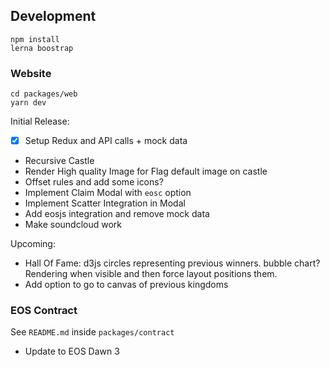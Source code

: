## Development
```
npm install
lerna boostrap
```

### Website
```
cd packages/web
yarn dev
```

Initial Release:
* [x] Setup Redux and API calls + mock data
* Recursive Castle
* Render High quality Image for Flag default image on castle
* Offset rules and add some icons?
* Implement Claim Modal with `eosc` option
* Implement Scatter Integration in Modal
* Add eosjs integration and remove mock data
* Make soundcloud work

Upcoming:
* Hall Of Fame: d3js circles representing previous winners. bubble chart? Rendering when visible and then force layout positions them.
* Add option to go to canvas of previous kingdoms

### EOS Contract
See `README.md` inside `packages/contract`
* Update to EOS Dawn 3